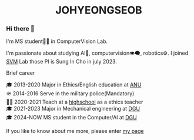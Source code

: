 # <center> JOHYEONGSEOB </center>  


### Hi there 👋

I'm MS student🧑‍🎓 in ComputerVision Lab.

I'm passionate about studying AI🤖, computervision👁️‍🗨️, robotics⚙️. I joined [SVM](https://sites.google.com/view/csi2267svm/) Lab those PI is Sung In Cho in july 2023.

Brief career

🎓 2013-2020 Major in Ethics/English education at [ANU](https://tc.andong.ac.kr/)<br/>
🪖 2014-2016 Serve in the military police(Mandatory)<br/>
🧑‍🏫 2020-2021 Teach at a [highschool](https://school.gyo6.net/yeongju-girl/main.do) as a ethics teacher<br/>
🎓 2021-2023 Major in Mechanical engineering at [DGU](https://mecha.dongguk.edu/main)<br/>
🎓 2024-NOW  MS student in the Computer/AI at [DGU](https://sites.google.com/view/csi2267svm)<br/>

If you like to know about me more, please enter [my page](https://johyeongseob.github.io/)

<!--
**johyeongseob/johyeongseob** is a ✨ _special_ ✨ repository because its `README.md` (this file) appears on your GitHub profile.

Here are some ideas to get you started:

- 🔭 I’m currently working on ...
- 🌱 I’m currently learning ...
- 👯 I’m looking to collaborate on ...
- 🤔 I’m looking for help with ...
- 💬 Ask me about ...
- 📫 How to reach me: ...
- 😄 Pronouns: ...
- ⚡ Fun fact: ...
-->
